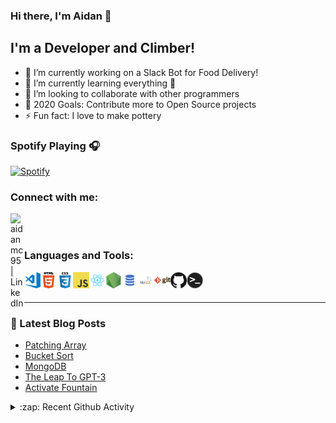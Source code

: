 ### Hi there, I'm Aidan 👋

## I'm a Developer and Climber!

- :takeout_box: I’m currently working on a Slack Bot for Food Delivery!
- 🌱 I’m currently learning everything 🤣
- 👯 I’m looking to collaborate with other programmers
- 🥅 2020 Goals: Contribute more to Open Source projects
- ⚡ Fun fact: I love to make pottery

### Spotify Playing 🎧
[![Spotify](https://novatorem.aidanmc95.vercel.app/api/spotify)](https://open.spotify.com/user/1255193058?si=wJE2sNH1TrmAf9kKvXG_xA)

### Connect with me:

[<img align="left" alt="aidanmc95 | LinkedIn" width="22px" src="https://cdn.jsdelivr.net/npm/simple-icons@v3/icons/linkedin.svg" />][linkedin]

<br />
<br />

### Languages and Tools:

[<img align="left" alt="Visual Studio Code" width="26px" src="https://raw.githubusercontent.com/github/explore/80688e429a7d4ef2fca1e82350fe8e3517d3494d/topics/visual-studio-code/visual-studio-code.png" />][webdevplaylist]
[<img align="left" alt="HTML5" width="26px" src="https://raw.githubusercontent.com/github/explore/80688e429a7d4ef2fca1e82350fe8e3517d3494d/topics/html/html.png" />][webdevplaylist]
[<img align="left" alt="CSS3" width="26px" src="https://raw.githubusercontent.com/github/explore/80688e429a7d4ef2fca1e82350fe8e3517d3494d/topics/css/css.png" />][cssplaylist]
[<img align="left" alt="JavaScript" width="26px" src="https://raw.githubusercontent.com/github/explore/80688e429a7d4ef2fca1e82350fe8e3517d3494d/topics/javascript/javascript.png" />][jsplaylist]
[<img align="left" alt="React" width="26px" src="https://raw.githubusercontent.com/github/explore/80688e429a7d4ef2fca1e82350fe8e3517d3494d/topics/react/react.png" />][reactplaylist]
[<img align="left" alt="Node.js" width="26px" src="https://raw.githubusercontent.com/github/explore/80688e429a7d4ef2fca1e82350fe8e3517d3494d/topics/nodejs/nodejs.png" />][webdevplaylist]
[<img align="left" alt="SQL" width="26px" src="https://raw.githubusercontent.com/github/explore/80688e429a7d4ef2fca1e82350fe8e3517d3494d/topics/sql/sql.png" />][webdevplaylist]
[<img align="left" alt="MySQL" width="26px" src="https://raw.githubusercontent.com/github/explore/80688e429a7d4ef2fca1e82350fe8e3517d3494d/topics/mysql/mysql.png" />][webdevplaylist]
[<img align="left" alt="Git" width="26px" src="https://raw.githubusercontent.com/github/explore/80688e429a7d4ef2fca1e82350fe8e3517d3494d/topics/git/git.png" />][webdevplaylist]
[<img align="left" alt="GitHub" width="26px" src="https://raw.githubusercontent.com/github/explore/78df643247d429f6cc873026c0622819ad797942/topics/github/github.png" />][webdevplaylist]
[<img align="left" alt="Terminal" width="26px" src="https://raw.githubusercontent.com/github/explore/80688e429a7d4ef2fca1e82350fe8e3517d3494d/topics/terminal/terminal.png" />][webdevplaylist]

<br />
<br />

---


### 📕 Latest Blog Posts

<!-- BLOG-POST-LIST:START -->
- [Patching Array](https://aidanmc95.medium.com/patching-array-7e0571d2b1e3?source=rss-495bab6e66fa------2)
- [Bucket Sort](https://aidanmc95.medium.com/bucket-sort-15f9fbead657?source=rss-495bab6e66fa------2)
- [MongoDB](https://aidanmc95.medium.com/mongodb-7efaf05b6c3c?source=rss-495bab6e66fa------2)
- [The Leap To GPT-3](https://aidanmc95.medium.com/the-leap-to-gpt-3-551f8a322d08?source=rss-495bab6e66fa------2)
- [Activate Fountain](https://aidanmc95.medium.com/activate-fountain-3d7b47d9db7b?source=rss-495bab6e66fa------2)
<!-- BLOG-POST-LIST:END -->

<details>
  <summary>:zap: Recent Github Activity</summary>
  
<!--START_SECTION:activity-->
1. ❌ Closed PR [#18174](https://github.com/microsoft/fluentui/pull/18174) in [microsoft/fluentui](https://github.com/microsoft/fluentui)
2. 💪 Opened PR [#18177](https://github.com/microsoft/fluentui/pull/18177) in [microsoft/fluentui](https://github.com/microsoft/fluentui)
3. 💪 Opened PR [#18174](https://github.com/microsoft/fluentui/pull/18174) in [microsoft/fluentui](https://github.com/microsoft/fluentui)
4. 💪 Opened PR [#18173](https://github.com/microsoft/fluentui/pull/18173) in [microsoft/fluentui](https://github.com/microsoft/fluentui)
5. 🗣 Commented on [#18128](https://github.com/microsoft/fluentui/issues/18128) in [microsoft/fluentui](https://github.com/microsoft/fluentui)
<!--END_SECTION:activity-->

</details>

[website]: 
[twitter]: 
[youtube]: 
[instagram]: 
[linkedin]: https://www.linkedin.com/in/aidan-muller-cohn/
[webdevplaylist]: https://www.youtube.com/playlist?list=PLkwxH9e_vrAJ0WbEsFA9W3I1W-g_BTsbt
[jsplaylist]: https://www.youtube.com/playlist?list=PLkwxH9e_vrALRJKu7wfXby3MKeflhTu6B
[cssplaylist]: https://www.youtube.com/playlist?list=PLkwxH9e_vrALSdvZuEh6gqQdmDoDIoqz4
[reactplaylist]: https://www.youtube.com/playlist?list=PLkwxH9e_vrAK4TdffpxKY3QGyHCpxFcQ0
